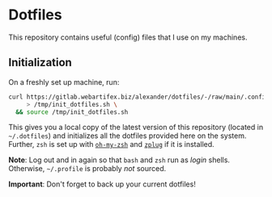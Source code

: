 # Dotfiles

This repository contains useful (config) files that I use on my machines.


## Initialization

On a freshly set up machine, run:

```bash
curl https://gitlab.webartifex.biz/alexander/dotfiles/-/raw/main/.config/shell/init_dotfiles.sh \
     > /tmp/init_dotfiles.sh \
  && source /tmp/init_dotfiles.sh
```

This gives you a local copy of the latest version of this repository
    (located in `~/.dotfiles`)
    and initializes all the dotfiles provided here on the system.
Further, `zsh` is set up
    with [`oh-my-zsh`](https://ohmyz.sh/) and [`zplug`](https://github.com/zplug/zplug)
    if it is installed.

**Note**: Log out and in again so that `bash` and `zsh` run as *login* shells.
Otherwise, `~/.profile` is probably *not* sourced.

**Important**: Don't forget to back up your current dotfiles!
